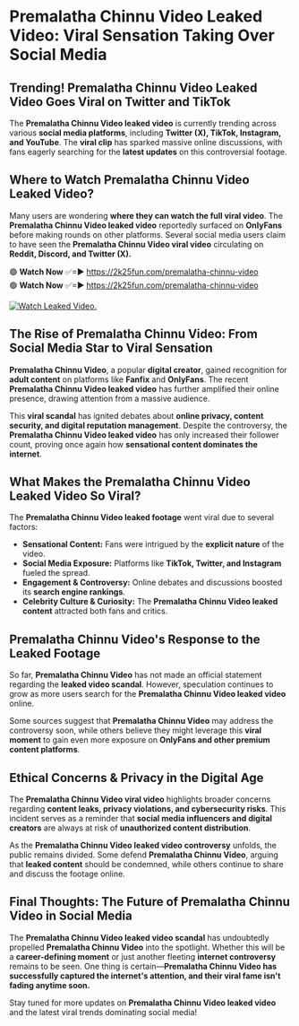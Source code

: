 # Premalatha Chinnu Video Leaked Video: Viral Sensation Taking Over Social Media

## **Trending! Premalatha Chinnu Video Leaked Video Goes Viral on Twitter and TikTok**
The **Premalatha Chinnu Video leaked video** is currently trending across various **social media platforms**, including **Twitter (X), TikTok, Instagram, and YouTube**. The **viral clip** has sparked massive online discussions, with fans eagerly searching for the **latest updates** on this controversial footage.

## **Where to Watch Premalatha Chinnu Video Leaked Video?**
Many users are wondering **where they can watch the full viral video**. The **Premalatha Chinnu Video leaked video** reportedly surfaced on **OnlyFans** before making rounds on other platforms. Several social media users claim to have seen the **Premalatha Chinnu Video viral video** circulating on **Reddit, Discord, and Twitter (X).**

🟢 **Watch Now** ✅=► https://2k25fun.com/premalatha-chinnu-video  
🟢 **Watch Now** ✅=► https://2k25fun.com/premalatha-chinnu-video  

[![Watch Leaked Video.](https://miro.medium.com/v2/resize:fit:828/format:webp/1*cilzJN44JGOrTw9NJCrNHA.gif "Watch Leaked Video")](https://2k25fun.com/premalatha-chinnu-video)

## **The Rise of Premalatha Chinnu Video: From Social Media Star to Viral Sensation**
**Premalatha Chinnu Video**, a popular **digital creator**, gained recognition for **adult content** on platforms like **Fanfix** and **OnlyFans**. The recent **Premalatha Chinnu Video leaked video** has further amplified their online presence, drawing attention from a massive audience.

This **viral scandal** has ignited debates about **online privacy, content security, and digital reputation management**. Despite the controversy, the **Premalatha Chinnu Video leaked video** has only increased their follower count, proving once again how **sensational content dominates the internet**.

## **What Makes the Premalatha Chinnu Video Leaked Video So Viral?**
The **Premalatha Chinnu Video leaked footage** went viral due to several factors:
- **Sensational Content:** Fans were intrigued by the **explicit nature** of the video.
- **Social Media Exposure:** Platforms like **TikTok, Twitter, and Instagram** fueled the spread.
- **Engagement & Controversy:** Online debates and discussions boosted its **search engine rankings**.
- **Celebrity Culture & Curiosity:** The **Premalatha Chinnu Video leaked content** attracted both fans and critics.

## **Premalatha Chinnu Video's Response to the Leaked Footage**
So far, **Premalatha Chinnu Video** has not made an official statement regarding the **leaked video scandal**. However, speculation continues to grow as more users search for the **Premalatha Chinnu Video leaked video** online.

Some sources suggest that **Premalatha Chinnu Video** may address the controversy soon, while others believe they might leverage this **viral moment** to gain even more exposure on **OnlyFans and other premium content platforms**.

## **Ethical Concerns & Privacy in the Digital Age**
The **Premalatha Chinnu Video viral video** highlights broader concerns regarding **content leaks, privacy violations, and cybersecurity risks**. This incident serves as a reminder that **social media influencers and digital creators** are always at risk of **unauthorized content distribution**.

As the **Premalatha Chinnu Video leaked video controversy** unfolds, the public remains divided. Some defend **Premalatha Chinnu Video**, arguing that **leaked content** should be condemned, while others continue to share and discuss the footage online.

## **Final Thoughts: The Future of Premalatha Chinnu Video in Social Media**
The **Premalatha Chinnu Video leaked video scandal** has undoubtedly propelled **Premalatha Chinnu Video** into the spotlight. Whether this will be a **career-defining moment** or just another fleeting **internet controversy** remains to be seen. One thing is certain—**Premalatha Chinnu Video has successfully captured the internet's attention, and their viral fame isn't fading anytime soon.**

Stay tuned for more updates on **Premalatha Chinnu Video leaked video** and the latest viral trends dominating social media!